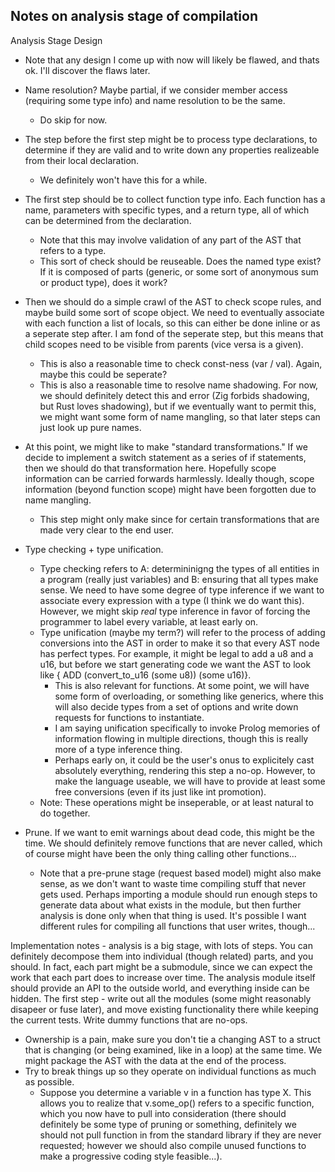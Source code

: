 
## Notes on analysis stage of compilation

Analysis Stage Design
- Note that any design I come up with now will likely be flawed, and thats ok. I'll
  discover the flaws later.

- Name resolution? Maybe partial, if we consider member access (requiring some type
  info) and name resolution to be the same.
  - Do skip for now.
- The step before the first step might be to process type declarations, to determine
  if they are valid and to write down any properties realizeable from their local declaration.
  - We definitely won't have this for a while.
- The first step should be to collect function type info. Each function has a name,
  parameters with specific types, and a return type, all of which can be determined
  from the declaration.
  - Note that this may involve validation of any part of the AST that refers to a type.
  - This sort of check should be reuseable. Does the named type exist? If it is composed
    of parts (generic, or some sort of anonymous sum or product type), does it work? 
- Then we should do a simple crawl of the AST to check scope rules, and maybe build
  some sort of scope object. We need to eventually associate with each function a
  list of locals, so this can either be done inline or as a seperate step after.
  I am fond of the seperate step, but this means that child scopes need to be visible
  from parents (vice versa is a given).
  - This is also a reasonable time to check const-ness (var / val). Again, maybe this
    could be seperate?
  - This is also a reasonable time to resolve name shadowing. For now, we should
    definitely detect this and error (Zig forbids shadowing, but Rust loves shadowing), 
    but if we eventually want to permit this, we might want some form of name mangling, 
    so that later steps can just look up pure names.
- At this point, we might like to make "standard transformations." If we decide to
  implement a switch statement as a series of if statements, then we should do that
  transformation here. Hopefully scope information can be carried forwards harmlessly.
  Ideally though, scope information (beyond function scope) might have been forgotten
  due to name mangling.
  - This step might only make since for certain transformations that are made very
    clear to the end user.
- Type checking + type unification.
  - Type checking refers to A: determininigng the types of all entities in a program
    (really just variables) and B: ensuring that all types make sense. We need to have
    some degree of type inference if we want to associate every expression with a type
    (I think we do want this). However, we might skip *real* type inference in favor of
    forcing the programmer to label every variable, at least early on.
  - Type unification (maybe my term?) will refer to the process of adding conversions into
    the AST in order to make it so that every AST node has perfect types. For example,
    it might be legal to add a u8 and a u16, but before we start generating code we want
    the AST to look like { ADD (convert_to_u16 (some u8)) (some u16)}.
    - This is also relevant for functions. At some point, we will have some form of
      overloading, or something like generics, where this will also decide types from
      a set of options and write down requests for functions to instantiate.
    - I am saying unification specifically to invoke Prolog memories of information
      flowing in multiple directions, though this is really more of a type inference
      thing.
    - Perhaps early on, it could be the user's onus to explicitely cast absolutely
      everything, rendering this step a no-op. However, to make the language useable,
      we will have to provide at least some free conversions (even if its just like
      int promotion).
  - Note: These operations might be inseperable, or at least natural to do together.
- Prune. If we want to emit warnings about dead code, this might be the time. We
  should definitely remove functions that are never called, which of course might
  have been the only thing calling other functions...
  - Note that a pre-prune stage (request based model) might also make sense, as we
    don't want to waste time compiling stuff that never gets used. Perhaps importing
    a module should run enough steps to generate data about what exists in the module,
    but then further analysis is done only when that thing is used. It's possible I
    want different rules for compiling all functions that user writes, though...


Implementation notes - analysis is a big stage, with lots of steps. You can definitely
decompose them into individual (though related) parts, and you should. In fact, each
part might be a submodule, since we can expect the work that each part does to increase
over time. The analysis module itself should provide an API to the outside world,
and everything inside can be hidden. The first step - write out all the modules (some
might reasonably disapeer or fuse later), and move existing functionality there while
keeping the current tests. Write dummy functions that are no-ops.
- Ownership is a pain, make sure you don't tie a changing AST to a struct that is
  changing (or being examined, like in a loop) at the same time. We might package
  the AST with the data at the end of the process.
- Try to break things up so they operate on individual functions as much as possible.
  - Suppose you determine a variable v in a function has type X. This allows you to
    realize that v.some_op() refers to a specific function, which you now have to
    pull into consideration (there should definitely be some type of pruning or
    something, definitely we should not pull function in from the standard library
    if they are never requested; however we should also compile unused functions to
    make a progressive coding style feasible...).
